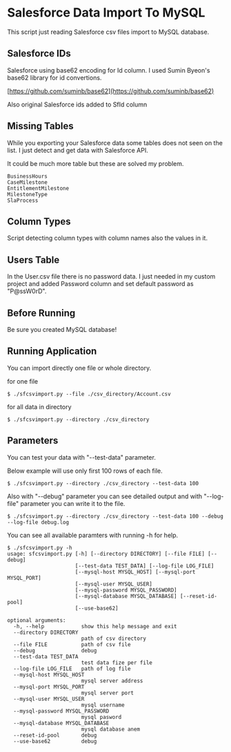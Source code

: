 # Salesforce Data Import To MySQL

This script just reading Salesforce csv files import to MySQL database.

## Salesforce IDs

Salesforce using base62 encoding for Id column. I used Sumin Byeon's base62 library for id convertions.

[https://github.com/suminb/base62](https://github.com/suminb/base62)

Also original Salesforce ids added to SfId column

## Missing Tables

While you exporting your Salesforce data some tables does not seen on the list. I just detect and get data with Salesforce API.

It could be much more table but these are solved my problem.

~~~
BusinessHours
CaseMilestone
EntitlementMilestone
MilestoneType
SlaProcess
~~~

## Column Types

Script detecting column types with column names also the values in it.

## Users Table

In the User.csv file there is no password data. I just needed in my custom project and added Password column and set default password as "P@ssW0rD".

## Before Running

Be sure you created MySQL database!

## Running Application

You can import directly one file or whole directory. 

for one file
~~~
$ ./sfcsvimport.py --file ./csv_directory/Account.csv 
~~~

for all data in directory
~~~
$ ./sfcsvimport.py --directory ./csv_directory
~~~

## Parameters

You can test your data with "--test-data" parameter.

Below example will use only first 100 rows of each file.

~~~
$ ./sfcsvimport.py --directory ./csv_directory --test-data 100
~~~

Also with "--debug" parameter you can see detailed output and with "--log-file" parameter you can write it to the file.

~~~
$ ./sfcsvimport.py --directory ./csv_directory --test-data 100 --debug --log-file debug.log
~~~

You can see all available paramters with running -h for help.

~~~
$ ./sfcsvimport.py -h
usage: sfcsvimport.py [-h] [--directory DIRECTORY] [--file FILE] [--debug]
                      [--test-data TEST_DATA] [--log-file LOG_FILE]
                      [--mysql-host MYSQL_HOST] [--mysql-port MYSQL_PORT]
                      [--mysql-user MYSQL_USER]
                      [--mysql-password MYSQL_PASSWORD]
                      [--mysql-database MYSQL_DATABASE] [--reset-id-pool]
                      [--use-base62]

optional arguments:
  -h, --help            show this help message and exit
  --directory DIRECTORY
                        path of csv directory
  --file FILE           path of csv file
  --debug               debug
  --test-data TEST_DATA
                        test data fize per file
  --log-file LOG_FILE   path of log file
  --mysql-host MYSQL_HOST
                        mysql server address
  --mysql-port MYSQL_PORT
                        mysql server port
  --mysql-user MYSQL_USER
                        mysql username
  --mysql-password MYSQL_PASSWORD
                        mysql pasword
  --mysql-database MYSQL_DATABASE
                        mysql database anem
  --reset-id-pool       debug
  --use-base62          debug
~~~